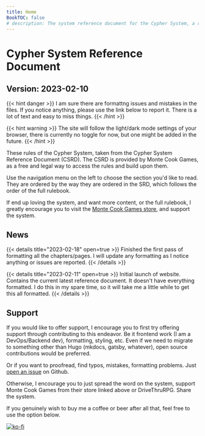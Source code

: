 ```yaml
---
title: Home
BookTOC: false
# description: The system reference document for the Cypher System, a roleplaying game by Monte Cook Games.
---
```


# Cypher System Reference Document

## Version: 2023-02-10

{{< hint danger >}}
I am sure there are formattng issues and mistakes in the files. If you notice anything, please use the link below to report it. There is a lot of text and easy to miss things.
{{< /hint >}}

{{< hint warning >}}
The site will follow the light/dark mode settings of your browser, there is currently no toggle for now, but one might be added in the future.
{{< /hint >}}

These rules of the Cypher System, taken from the Cypher System Reference Document (CSRD). The CSRD is provided by Monte Cook Games, as a free and legal way to access the rules and build upon them.

Use the navigation menu on the left to choose the section you'd like to read. They are ordered by the way they are ordered in the SRD, which follows the order of the full rulebook.

If end up loving the system, and want more content, or the full rulebook, I greatly encourage you to visit the [Monte Cook Games store](https://www.montecookgames.com/store/), and support the system.

## News

{{< details title="2023-02-18" open=true >}}
Finished the first pass of formatting all the chapters/pages. I will update any formatting as I notice anything or issues are reported.
{{< /details >}}

{{< details title="2023-02-11" open=true >}}
Initial launch of website. Contains the current latest reference document.
It doesn't have everything formatted. I do this in my spare time, so it will take me a little while to get this all formatted.
{{< /details >}}

## Support

If you would like to offer support, I encourage you to first try offering support through contributing to this endeavor. Be it frontend work (I am a DevOps/Backend dev), formatting, styling, etc. Even if we need to migrate to something other than Hugo (mkdocs, gatsby, whatever), open source contributions would be preferred. 

Or if you want to proofread, find typos, mistakes, formatting problems. Just [open an issue](https://github.com/Daegalus/csrd/issues/new) on Github.

Otherwise, I encourage you to just spread the word on the system, support Monte Cook Games from their store linked above or DriveThruRPG. Share the system.

If you genuinely wish to buy me a coffee or beer after all that, feel free to use the option below.

[![ko-fi](https://ko-fi.com/img/githubbutton_sm.svg)](https://ko-fi.com/Y8Y51A3NY)
<!--[![paypal donate](https://www.paypalobjects.com/webstatic/en_US/i/buttons/PP_logo_h_100x26.png)](https://www.paypal.com/donate/?hosted_button_id=G3Y2XJK29M2KG)-->
